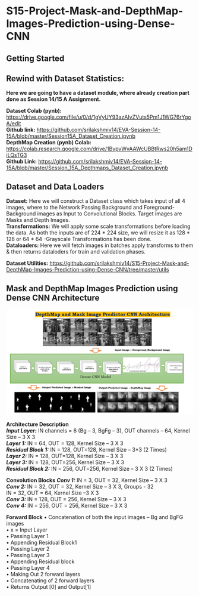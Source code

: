 # S15-Project-Mask-and-DepthMap-Images-Prediction-using-Dense-CNN <br>

## Getting Started ## 
## Rewind with Dataset Statistics: ##

**Here we are going to have a dataset module, where already creation part done as Session 14/15 A Assignment.** <br>

**Dataset Colab (pynb):** https://drive.google.com/file/u/0/d/1gVyUY93azAIvZVuts5Pm1J1WG76rYgoA/edit <br>
**Github link:** https://github.com/srilakshmiv14/EVA-Session-14-15A/blob/master/Session15A_Dataset_Creation.ipynb <br>
**DepthMap Creation (pynb) Colab:** https://colab.research.google.com/drive/1BvpvWvAAWcUBBtRws20h5am1DiLQsTG3 <br>
**Github Link:** https://github.com/srilakshmiv14/EVA-Session-14-15A/blob/master/Session_15A_Depthmaps_Dataset_Creation.ipynb <br>


## Dataset and Data Loaders ##
**Dataset:** Here we will construct a Dataset class which takes input of all 4 images, where to the Network Passing Background and Foreground- Background images as Input to Convolutional Blocks. Target images are Masks and Depth Images. <br>
**Transformations:** We will apply some scale transformations before loading the data.
As both the inputs are of 224 * 224 size, we will resize it as 128 * 128 or 64 * 64
-Grayscale Transformations has been done. <br>
**Dataloaders:** Here we will fetch images in batches apply transforms to them & then returns dataloders for train and validation phases.

**Dataset Utilities:** https://github.com/srilakshmiv14/S15-Project-Mask-and-DepthMap-Images-Prediction-using-Dense-CNN/tree/master/utils <br>

## Mask and DepthMap Images Prediction using Dense CNN Architecture ##
![Mask and DepthMap Images Prediction using Dense CNN Architecture](https://github.com/srilakshmiv14/S15-Project-Mask-and-DepthMap-Images-Prediction-using-Dense-CNN/blob/master/DepthMap%20and%20Mask%20Image%20Predictor%20CNN%20Architecture.png)


**Architecture Description**  <br>
***Input Layer:***  IN channels = 6 (Bg – 3, BgFg – 3), OUT channels – 64, Kernel Size – 3 X 3  <br>
***Layer 1:*** IN = 64, OUT = 128, Kernel Size – 3 X 3 <br>
***Residual Block 1:*** IN = 128, OUT=128, Kernel Size – 3*3 (2 Times) <br>
***Layer 2:*** IN = 128, OUT=128, Kernel Size – 3 X 3 <br>
***Layer 3:*** IN = 128, OUT=256, Kernel Size – 3 X 3 <br>
***Residual Block 2:*** IN = 256, OUT=256, Kernel Size – 3 X 3 (2 Times) <br>

**Convolution Blocks**
***Conv 1:*** IN = 3, OUT = 32, Kernel Size – 3 X 3 <br>
***Conv 2:*** IN = 32, OUT = 32, Kernel Size – 3 X 3, Groups - 32 <br>
              IN = 32, OUT = 64, Kernel Size –3 X 3 <br>
***Conv 3:*** IN = 128, OUT = 256, Kernel Size – 3 X 3 <br>
***Conv 4:*** IN = 256, OUT = 256, Kernel Size – 3 X 3 <br>

**Forward Block**
•	Concatenation of both the input images – Bg and BgFG images <Br>
•	x = Input Layer <Br>
•	Passing Layer 1 <Br>
•	Appending Residual Block1<Br>
•	Passing Layer 2 <Br>
•	Passing Layer 3<Br>
•	Appending Residual block <Br>
•	Passing Layer 4<Br>
•	Making Out  2 forward layers<Br>
•	Concatenating of 2 forward layers <Br>
•	Returns Output [0] and Output[1] <Br>
